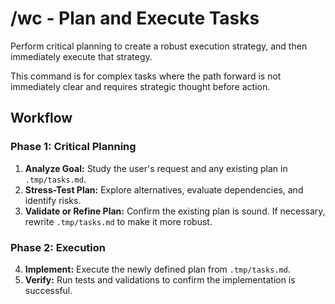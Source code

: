 # /wc - Plan and Execute Tasks

Perform critical planning to create a robust execution strategy, and then immediately execute that strategy.

This command is for complex tasks where the path forward is not immediately clear and requires strategic thought before action.

## Workflow

### Phase 1: Critical Planning

1.  **Analyze Goal:** Study the user's request and any existing plan in `.tmp/tasks.md`.
2.  **Stress-Test Plan:** Explore alternatives, evaluate dependencies, and identify risks.
3.  **Validate or Refine Plan:** Confirm the existing plan is sound. If necessary, rewrite `.tmp/tasks.md` to make it more robust.

### Phase 2: Execution

4.  **Implement:** Execute the newly defined plan from `.tmp/tasks.md`.
5.  **Verify:** Run tests and validations to confirm the implementation is successful.
